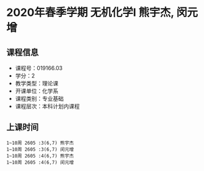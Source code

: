 # 2020年春季学期 无机化学I 熊宇杰, 闵元增






## 课程信息

- 课程号：019166.03
- 学分：2
- 教学类型：理论课
- 开课单位：化学系
- 课程类别：专业基础
- 课程层次：本科计划内课程

## 上课时间

```
1~10周 2605 :3(6,7) 熊宇杰
1~10周 2605 :3(6,7) 闵元增
1~10周 2605 :4(6,7) 熊宇杰
1~10周 2605 :4(6,7) 闵元增
```

